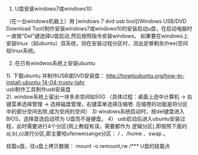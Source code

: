 1. U盘安装windows7或windows10:

（在一台windows机器上）用 [windows 7 dvd usb tool](Windows USB/DVD Download Tool)制作安装windows7或windows10的安装启动u盘，在启动电脑时一直按"Del"键选择U盘启动,然后按照指令安装windows。
 如果要在windows上安装linux（如ubuntu）双系统，则在安装过程分区时，流出足够剩余(free)空间给linux系统。
 
2. 在已有windwos系统上安装ubuntu
 
  1). 下载ubuntu 并制作USB或DVD安装盘：
       http://howtoubuntu.org/how-to-install-ubuntu-14-04-trusty-tahr   
      usb制作工具制作usb安装盘   
   2). window系统上留出一块多余空间如50G （具体过程：桌面上选中计算机 -> 右键菜单选择管理 -> 选择磁盘管理，右键菜单选择压缩卷. 压缩卷的功能是将分区中的部分空间去除,成为空闲的空间） 
   3)  windows系统启动时，按del键盘进入BIOS，选择首选启动项为 U盘而不是硬盘。
   4） usb启动后进入ubuntu安装过程，此时需要进行4个分区(网上教程有误，需要都作为 逻辑分区),即按照下面的a),b),c)进行分区,即主要哈ufenweisange分区： / 、/home 、swap 。
  


挂载u盘，往u盘上拷贝数据： mount -o remount,rw /*** U盘的挂载点

